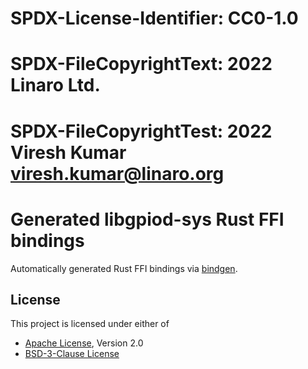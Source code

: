# SPDX-License-Identifier: CC0-1.0
# SPDX-FileCopyrightText: 2022 Linaro Ltd.
# SPDX-FileCopyrightTest: 2022 Viresh Kumar <viresh.kumar@linaro.org>

# Generated libgpiod-sys Rust FFI bindings
Automatically generated Rust FFI bindings via
	[bindgen](https://github.com/rust-lang/rust-bindgen).

## License

This project is licensed under either of

- [Apache License](http://www.apache.org/licenses/LICENSE-2.0), Version 2.0
- [BSD-3-Clause License](https://opensource.org/licenses/BSD-3-Clause)
